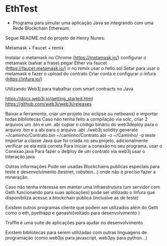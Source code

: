 # EthTest
- Programa para simular uma aplicação Java se integrando com uma Rede Blockchain Ethereum.

Segue README.md do projeto de Henry Nunes:

Metamask + Faucet + remix 

Instalar o metamask no Chrome (https://metamask.io/) 
configurar o metamask (salvar a frase) 
pegar Ether via faucet (https://faucet.metamask.io/) 
ir no remix usar o hello.sol 
Setar para usar o metamask e fazer o upload do contrato 
Criar conta e configurar o infura (https://infura.io/) 

Utilizando Web3j para trabalhar com smart contracts no Java 

https://docs.web3j.io/getting_started.html 
https://github.com/web3j/web3j/releases 

Baixar a ferramenta, criar um projeto (no eclipse ou netbeans) e importar todas bibliotecas 
Caso não tenha feito a compilação via solc, criar 2 arquivos um .bin e um .abi 
copiar o código binário do web3deploy para o arquivo .bin e a abi para o arquivo .abi 
./web3j solidity generate ~/caminho/Contrato.bin ~/caminho/Contrato.abi -o ~/Caminho/ -p teste 
Importar a classe Java que foi criada no seu projeto, adicionalmente verificar se ela está correta 
Para iniciar a conexão no seu programa, usar o Conexao.java 
Para fazer o delploy de um contrato via web3j usar o Interação.java 

Outras informações 
Pode ser usadas Blockchains publicas especiais para teste e desenvolvimento (testnet, robstein...) onde não é preciso fazer a mineração. 

Caso não tenha interesse em manter uma infraestrutura (um servidor com Geth funcionando para suas aplicações) pode ser utilizado o Infura que disponibiliza acesso a blockchain pública (inclusive as de teste) 

Existem outros programas cliente que podem ser utilizados além do Geth como o eth, pyethapp e ganashi(voltado para desenvolvimento ) 

Truffle é uma suite de aplicações para ajudar no desenvolvimento 

Existem bibliotecas para serem utilizadas com outras linguagens de programação (como web3js para javascript, web3py para python…) 